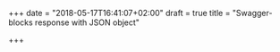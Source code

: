 +++
date = "2018-05-17T16:41:07+02:00"
draft = true
title = "Swagger-blocks response with JSON object"

+++

